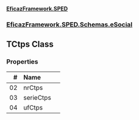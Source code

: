 #### [EficazFramework.SPED](EficazFrameworkSPED.md 'EficazFramework SPED')
### [EficazFramework.SPED.Schemas.eSocial](EficazFramework.SPED.Schemas.eSocial.md 'EficazFramework.SPED.Schemas.eSocial')

## TCtps Class
### Properties

| # | Name | |
| ---: | :--- | :--- |
| 02 | nrCtps |  |
| 03 | serieCtps |  |
| 04 | ufCtps |  |
